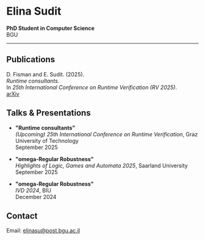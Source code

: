 <style>
header h1 {
  display: none;
}
</style>

# Elina Sudit
**PhD Student in Computer Science**  
BGU

---

## Publications

  D. Fisman and E. Sudit. (2025).   
  *Runtime consultants.*  
  In *25th International Conference on Runtime Verification (RV 2025)*.  
  [arXiv](https://arxiv.org/abs/2508.01821)

  

## Talks & Presentations

- **"Runtime consultants"**   
  *(Upcoming)* *25th International Conference on Runtime Verification*, Graz University of Technology  
  September 2025

- **"omega-Regular Robustness"**   
  *Highlights of Logic, Games and Automata 2025*, Saarland University  
  September 2025

- **"omega-Regular Robustness"**   
  *IVD 2024*, BIU  
  December 2024

## Contact

Email: elinasu@post.bgu.ac.il 


